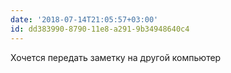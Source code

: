 ```yaml
---
date: '2018-07-14T21:05:57+03:00'
id: dd383990-8790-11e8-a291-9b34948640c4
---
```

Хочется передать заметку на другой компьютер